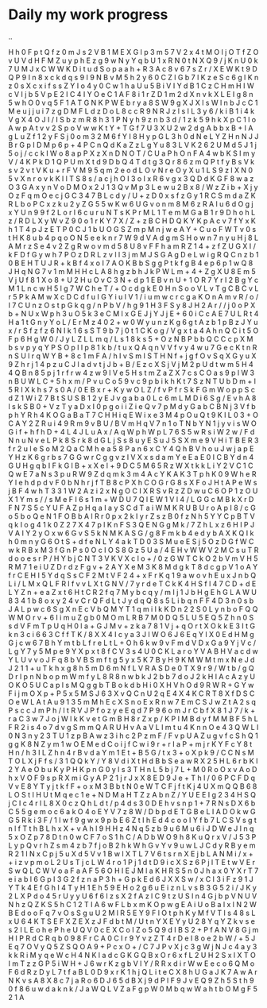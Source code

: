 # Daily my work progress
..

H
h
0
F
p
t
Q
f
z
0
m
J
s
2
V
B
1
M
E
X
G
l
p
3
m
5
7
V
2
x
4
t
M
O
l
j
O
T
f
Z
O
v
U
V
d
H
F
M
Z
u
y
p
h
E
z
g
9
w
N
y
Y
q
b
U
1
x
R
N
0
t
N
X
Q
9
/
j
K
n
U
0
k
7
U
M
J
x
C
W
W
K
D
i
t
u
d
S
o
p
a
a
h
+
R
3
A
c
8
v
6
7
s
Z
r
/
X
E
W
K
t
9
D
Q
P
9
I
n
8
x
c
k
d
q
s
9
I
9
N
B
v
M
5
h
2
y
6
0
C
Z
l
G
b
7
l
K
z
e
S
c
6
g
l
K
n
z
0
s
X
c
x
i
f
s
s
Z
Y
I
o
4
y
0
C
w
1
h
a
U
u
5
B
i
V
I
Y
d
B
1
C
z
C
H
m
H
I
W
c
V
I
j
b
5
V
p
E
2
I
C
4
I
Y
O
e
C
1
A
F
8
i
1
r
Z
D
1
m
2
d
X
n
v
k
X
L
E
I
g
8
n
5
w
h
O
0
v
q
5
F
1
A
T
G
N
K
P
W
E
b
r
y
a
8
S
W
9
g
X
J
X
l
s
W
l
n
b
J
c
C
1
M
e
u
j
j
u
i
7
z
g
D
M
F
L
d
z
D
o
L
8
c
c
R
9
N
R
J
z
l
s
I
L
3
y
6
/
k
i
B
1
i
4
k
V
g
X
4
O
J
I
/
I
S
b
z
m
R
8
h
3
1
P
N
y
h
9
z
n
b
3
d
/
1
z
k
5
9
h
k
X
p
C
1
l
o
A
w
p
A
t
v
v
2
S
p
o
V
w
w
K
t
Y
+
T
G
f
7
U
3
X
U
2
w
2
d
g
A
b
b
x
B
+
I
A
g
L
u
Z
f
1
2
y
F
S
j
0
o
m
3
2
M
6
f
Y
I
8
H
y
p
G
L
3
h
0
d
N
e
L
Y
Z
H
n
N
J
J
B
r
G
p
I
D
M
p
6
p
+
4
P
C
n
Q
d
K
a
Z
z
L
g
Y
u
8
3
L
V
K
2
6
2
U
M
d
5
J
1
j
5
o
j
/
c
c
k
I
W
o
8
a
p
P
X
z
X
n
D
N
O
T
/
C
U
a
P
h
O
n
F
A
4
w
b
K
S
I
m
y
V
/
4
K
P
k
D
1
Q
P
U
m
X
t
d
9
D
b
Q
4
T
d
t
g
3
Q
r
8
6
z
m
Q
P
t
f
y
B
s
V
k
s
v
2
v
t
V
K
u
+
r
F
V
M
9
5
q
m
2
e
o
d
L
O
v
N
r
e
O
y
X
u
1
L
S
9
z
l
X
N
0
5
v
X
n
r
o
v
k
K
l
l
T
S
8
s
/
a
c
j
h
O
I
3
o
I
x
R
6
v
g
x
3
Q
D
d
K
G
F
8
w
a
z
O
3
G
A
x
y
n
V
o
D
M
O
x
2
J
1
3
Q
v
M
p
3
L
e
w
u
2
B
x
8
/
W
z
Z
i
b
+
X
j
y
O
z
F
q
m
O
e
c
j
G
C
3
4
7
B
L
c
d
y
/
U
+
z
D
0
x
s
f
z
G
y
1
R
C
S
m
d
a
Z
K
R
L
b
o
P
C
x
z
k
u
2
y
Z
G
5
5
w
K
w
6
U
G
v
o
n
m
8
M
6
z
R
A
l
u
6
d
O
g
j
x
Y
U
n
9
9
f
2
L
o
r
l
6
c
u
r
u
N
T
s
K
P
r
M
L
1
T
e
m
M
G
a
B
1
r
9
D
h
o
h
L
z
/
R
D
L
X
y
W
v
Z
9
0
o
1
r
K
Y
7
X
/
Z
+
z
B
C
H
D
Q
K
Y
K
p
A
c
v
7
f
Y
x
K
h
1
T
4
p
J
z
E
T
P
0
C
J
1
b
U
O
G
S
Z
m
p
M
n
j
w
e
A
Y
+
C
u
o
F
W
T
v
0
s
t
H
K
8
u
b
4
p
q
o
O
N
5
e
e
k
n
r
7
W
9
d
V
A
d
g
m
S
H
o
w
n
7
n
y
u
H
j
8
L
A
M
r
z
S
e
4
v
2
Z
g
R
w
o
v
m
d
5
8
U
8
v
F
F
h
a
m
R
Z
1
4
+
z
f
Z
U
G
X
I
/
k
F
D
f
G
y
w
h
7
P
O
z
D
R
L
z
v
l
l
3
j
m
M
J
S
G
A
g
D
e
L
w
i
g
R
Q
C
n
z
b
1
0
B
E
H
T
U
J
R
+
k
B
f
4
x
o
I
7
A
O
K
B
b
S
g
g
P
t
k
f
g
B
4
e
p
6
p
1
w
Q
8
J
H
q
N
G
7
v
1
m
M
H
H
c
L
A
8
h
g
z
b
h
J
k
P
W
L
m
+
4
+
Z
g
X
U
8
E
m
5
V
j
U
f
8
1
X
o
8
+
U
2
H
u
O
v
C
3
N
+
d
p
1
E
B
v
n
U
+
1
O
R
7
Y
r
I
2
B
g
Y
c
M
1
L
n
c
w
H
5
l
g
7
W
C
h
e
T
/
+
O
c
d
g
k
E
0
H
n
S
o
o
V
L
v
T
g
C
B
C
v
L
r
5
P
k
A
M
w
X
c
D
C
d
f
u
I
G
Y
i
u
l
V
1
/
i
u
m
w
c
r
c
g
a
K
O
n
A
m
v
R
/
o
/
I
7
C
U
n
z
O
s
t
p
G
k
q
g
/
n
P
b
V
/
h
g
9
1
H
3
F
S
y
8
J
H
2
A
r
/
/
j
0
o
P
X
b
+
N
U
x
W
p
h
3
u
O
5
k
3
e
C
M
l
x
G
E
J
j
Y
J
j
E
+
6
0
i
C
c
A
E
7
U
L
R
t
4
H
a
1
t
G
n
y
Y
o
L
/
E
r
M
z
4
0
2
+
w
0
W
y
u
n
z
K
g
6
g
t
A
z
b
1
p
B
z
J
Y
u
x
/
r
S
f
z
f
z
6
N
I
k
1
6
s
S
T
9
b
7
j
0
t
1
C
K
o
g
/
V
g
x
t
a
4
A
h
n
Q
C
i
t
5
O
F
p
6
H
g
W
0
/
J
y
L
Z
L
L
m
q
/
L
s
1
8
k
s
5
+
O
z
N
B
P
b
b
Q
C
C
c
p
X
M
b
s
v
p
y
q
Y
P
S
O
p
l
l
p
8
1
k
b
/
t
u
x
Q
A
q
n
V
V
f
v
y
4
w
u
7
G
e
c
K
t
n
R
n
S
U
l
r
q
W
Y
B
+
8
c
1
m
F
A
/
h
I
v
S
m
I
S
T
H
N
f
+
j
g
f
O
v
S
q
X
G
y
u
X
9
Z
h
r
j
1
4
p
z
u
C
J
l
a
d
v
t
j
J
b
+
B
/
E
z
c
X
S
j
V
j
M
2
p
U
d
t
w
m
5
H
4
4
Q
B
n
8
5
p
j
1
r
f
r
w
4
z
w
9
l
V
e
5
H
s
t
m
Z
a
Z
X
7
c
s
C
O
a
s
9
p
l
W
3
n
B
U
W
L
C
+
5
h
x
m
/
P
v
u
C
o
5
9
v
c
9
p
b
i
k
h
K
t
7
S
z
N
T
U
b
D
m
+
l
5
R
I
X
k
h
s
7
s
0
A
/
0
E
B
x
r
+
K
y
w
O
L
Z
/
f
v
P
f
r
S
k
F
G
m
W
o
p
p
S
c
d
Z
1
W
i
Z
7
B
t
S
U
S
B
1
2
y
E
J
v
g
a
b
a
0
L
c
6
m
L
M
D
i
6
S
g
/
E
v
h
A
8
l
s
k
S
B
0
+
V
z
T
y
a
D
x
I
0
p
g
o
i
i
Z
i
e
Q
v
7
p
M
d
y
G
a
b
C
B
N
j
3
V
f
b
p
h
Y
R
h
4
K
O
G
a
B
a
T
7
C
H
H
i
q
E
W
i
x
e
3
M
4
p
O
u
Q
t
9
K
l
L
0
3
+
O
C
A
Y
2
Z
R
u
i
4
9
R
m
9
v
B
U
/
B
V
m
H
q
V
7
n
1
o
T
N
b
Y
N
1
j
y
v
i
s
W
O
G
i
f
+
h
f
h
D
+
4
L
4
J
L
u
A
x
/
A
q
W
p
h
W
p
L
7
6
S
5
w
R
s
i
W
2
w
/
F
d
N
n
u
N
v
e
L
P
k
8
S
r
k
8
d
G
L
j
S
s
8
u
y
E
S
u
J
5
S
X
m
e
9
V
H
i
T
B
E
R
3
f
r
2
u
l
e
S
o
M
2
Q
a
C
M
h
e
a
5
8
P
a
n
6
x
C
Y
4
Q
h
B
V
h
o
u
J
w
j
a
p
E
Y
H
z
K
6
g
r
b
s
7
G
G
w
r
C
g
g
v
z
l
V
X
x
s
d
a
m
Y
e
E
a
E
0
I
C
B
Y
d
n
4
G
U
H
g
q
b
I
F
k
G
l
B
+
x
X
e
l
+
9
D
C
5
M
6
5
R
z
W
X
t
k
k
L
i
Y
2
V
C
1
C
Q
w
E
7
a
N
s
3
p
u
R
W
9
Z
d
q
m
k
3
m
4
A
c
Y
K
A
K
3
T
p
h
K
0
9
W
h
e
R
Y
l
e
h
d
p
d
v
F
0
b
N
h
r
j
f
T
B
8
c
P
X
h
C
O
G
r
G
8
s
X
F
o
J
H
t
A
P
e
W
s
j
B
F
4
w
h
T
3
3
1
W
2
A
z
i
2
x
N
g
O
C
I
X
R
S
v
R
z
Z
D
w
u
C
6
O
P
1
z
O
U
X
1
Y
m
s
/
/
s
M
e
F
I
6
s
1
m
+
W
D
U
7
Q
l
E
W
1
V
l
4
/
L
G
G
c
M
B
k
X
r
D
F
N
7
S
5
c
Y
U
F
A
Z
p
H
q
a
I
a
y
S
C
d
T
a
i
W
M
K
R
U
B
U
r
o
A
p
I
8
/
c
G
o
5
b
o
Q
e
N
1
F
O
B
b
A
l
R
r
0
p
x
2
k
I
y
r
Z
s
z
B
0
f
z
N
h
5
Y
Y
C
p
B
T
V
q
k
I
o
g
4
1
k
0
Z
2
7
X
4
7
p
l
K
n
F
S
3
Q
E
N
G
g
M
k
/
7
Z
h
L
x
z
6
H
I
P
J
V
A
I
Y
2
y
O
x
w
6
G
v
S
5
k
N
M
K
A
S
G
/
g
8
F
m
k
b
4
e
d
y
b
A
X
K
Q
I
k
h
0
m
n
y
G
6
O
t
S
+
d
f
e
N
L
Y
4
a
k
T
D
0
3
S
M
u
e
E
S
j
5
O
z
D
G
f
W
C
w
k
R
B
x
M
3
f
G
n
P
s
0
O
c
I
O
S
8
G
z
5
U
a
/
4
E
H
v
W
W
V
2
M
C
s
u
T
R
d
o
o
e
s
r
P
/
H
Y
b
j
C
N
T
3
V
K
V
X
c
l
o
+
/
0
z
G
W
T
C
k
O
2
b
V
m
V
H
5
R
M
7
1
e
i
U
Z
D
r
d
z
F
g
v
+
2
A
Y
X
e
M
3
K
8
M
d
g
k
T
8
d
c
g
p
V
1
o
A
Y
f
r
C
E
H
I
5
Y
d
q
S
s
C
F
2
M
t
V
F
2
4
+
x
F
r
K
q
1
9
a
w
o
v
h
E
u
x
J
n
b
Q
L
i
/
L
M
x
Q
L
F
R
l
f
v
v
L
X
t
G
N
V
/
7
y
r
d
e
T
C
k
K
4
H
S
f
l
4
7
C
D
+
d
E
L
Y
Z
n
+
e
a
Z
x
t
6
H
t
C
R
2
f
q
7
M
y
b
c
q
y
/
m
I
j
1
J
b
H
g
E
h
G
L
A
W
U
8
3
4
1
b
8
o
x
y
2
4
v
C
r
Q
F
d
L
t
J
y
d
q
Q
8
s
5
L
i
b
q
n
F
F
4
D
3
n
0
s
b
J
A
L
p
w
c
6
S
g
X
n
E
c
V
b
Q
M
Y
T
1
q
m
i
l
k
K
D
n
2
2
S
0
L
y
n
b
o
F
Q
Q
W
M
O
r
v
+
6
I
i
m
u
Z
g
b
0
M
O
m
L
R
B
7
M
0
D
Q
5
L
U
5
E
Q
5
Z
h
n
0
S
s
d
V
F
m
T
p
U
q
H
0
l
a
+
G
J
M
v
+
z
k
a
7
8
1
V
j
+
q
O
r
t
X
O
k
k
E
3
I
t
G
k
n
3
c
i
6
6
3
C
f
f
T
K
/
8
X
X
4
I
c
y
a
3
J
l
W
O
6
J
6
E
q
Y
l
X
0
E
d
H
M
g
G
j
c
w
6
7
B
h
Y
m
t
b
L
f
r
e
L
t
L
+
O
h
6
k
w
9
v
F
m
d
V
D
x
G
a
9
Y
j
V
c
/
L
g
Y
7
y
5
M
p
e
9
Y
X
p
x
t
8
f
C
V
3
s
4
U
0
C
K
L
a
r
o
Y
V
A
B
H
V
a
c
d
w
Y
L
U
v
v
o
J
F
q
8
b
V
B
S
m
f
t
g
5
y
x
5
K
7
B
y
H
9
K
M
W
M
t
m
x
N
e
J
d
J
2
1
1
+
u
T
k
h
x
g
8
h
5
m
D
6
m
N
f
L
V
R
A
S
D
e
0
T
X
9
r
9
/
W
t
b
/
g
Q
D
r
l
p
n
N
b
o
p
m
W
m
f
y
L
8
R
8
n
w
b
k
J
2
b
b
7
d
o
J
2
k
H
l
A
c
A
z
y
U
O
K
O
5
U
C
a
p
l
s
M
Q
g
g
b
T
B
o
k
d
b
H
i
0
X
H
V
h
O
d
9
R
W
R
+
G
Y
w
F
i
j
m
O
X
p
+
P
5
x
5
M
S
J
6
3
X
v
Q
C
n
U
2
q
E
4
X
4
K
C
R
T
8
X
f
D
S
C
O
e
W
L
A
t
A
u
9
1
3
5
m
M
h
E
c
X
S
n
o
E
x
R
n
w
7
E
m
C
S
J
w
Z
t
A
2
s
q
P
s
c
c
J
m
P
h
/
l
t
R
V
J
P
f
o
z
y
e
E
q
d
7
P
9
6
o
m
J
r
C
b
f
X
8
1
J
7
/
k
+
r
a
C
3
w
7
J
o
j
W
l
k
K
v
e
t
G
m
B
H
8
r
Z
x
p
/
K
P
I
M
B
d
y
f
M
M
B
F
5
h
L
F
R
2
i
s
4
o
7
d
v
g
S
m
m
Q
A
R
U
H
v
A
a
V
L
I
m
t
u
4
K
n
n
O
e
4
3
Q
W
L
I
0
N
3
n
y
2
3
T
U
1
z
p
B
A
w
z
3
i
h
c
2
P
z
m
F
/
F
v
p
U
A
Z
u
g
v
f
c
S
h
Q
1
g
g
K
8
N
Z
y
m
1
w
O
E
M
e
d
C
o
i
j
f
C
w
i
9
r
+
r
I
a
P
+
m
j
r
K
Y
F
c
Y
8
t
H
n
/
h
3
I
L
Z
h
n
4
r
B
v
d
a
Y
m
1
E
t
+
B
5
G
/
t
x
3
+
o
X
p
k
9
/
C
C
N
s
M
T
O
L
X
j
F
f
s
/
3
1
Q
Q
k
Y
/
Y
8
V
d
i
X
t
H
d
B
b
S
e
a
w
R
X
2
5
H
L
6
r
b
K
l
2
Y
A
e
O
b
u
K
y
P
H
K
p
n
G
0
y
l
s
3
T
H
n
L
5
b
j
7
L
+
M
0
R
o
O
x
v
A
o
D
h
x
V
O
F
9
s
p
R
X
m
i
G
y
A
P
2
1
j
r
J
x
X
8
E
D
9
J
e
+
T
h
l
/
0
6
P
C
F
D
q
V
v
E
8
Y
T
y
j
t
k
f
F
+
o
x
M
3
B
b
t
N
0
e
W
T
C
F
j
f
t
K
j
4
U
X
m
Q
Q
B
6
8
L
O
S
t
I
H
U
t
M
q
e
c
1
e
+
N
D
M
a
H
T
Z
z
A
b
n
Z
/
Y
U
E
E
I
g
2
3
4
H
S
Q
j
C
I
c
4
r
l
L
8
X
0
c
z
Q
h
L
d
t
/
p
4
d
s
3
0
D
E
h
v
s
n
p
1
+
7
R
N
s
D
X
6
b
C
5
5
g
e
m
o
c
6
a
k
O
4
o
E
Y
V
7
z
8
W
/
D
b
p
d
E
T
G
B
e
L
I
A
D
O
k
w
G
G
5
R
k
i
3
F
/
1
l
w
f
9
g
w
x
9
p
b
E
6
Z
t
I
h
E
d
4
c
o
o
I
Y
f
b
7
L
C
S
V
s
g
t
n
l
f
T
t
h
B
L
h
x
X
+
v
A
h
l
9
H
H
z
4
N
q
5
z
b
9
u
6
M
u
6
i
J
D
W
e
J
l
n
q
5
x
O
Z
p
7
8
D
t
n
0
w
C
F
7
o
S
1
h
C
/
A
D
b
W
O
9
h
8
K
u
Q
r
x
V
/
J
5
3
P
L
y
p
Q
v
r
h
Z
s
m
4
z
b
7
f
j
o
B
2
h
k
W
h
G
v
Y
v
9
u
w
L
J
C
d
y
R
B
y
e
m
R
2
1
l
N
x
C
p
j
5
u
X
d
5
V
v
1
B
w
l
X
T
L
7
V
6
t
s
r
n
X
E
j
b
L
A
N
M
i
/
x
+
+
i
z
v
p
m
o
L
2
U
s
T
j
c
L
W
4
r
o
1
P
j
1
d
t
D
9
i
c
X
S
z
6
P
j
l
T
E
t
w
V
E
r
S
w
Q
L
C
W
V
o
a
F
a
A
F
5
6
O
H
l
E
J
M
l
a
K
H
R
S
5
n
0
J
h
a
x
0
Y
X
r
T
7
e
i
a
b
l
6
G
p
I
3
G
2
f
z
n
a
P
3
h
+
G
p
k
E
d
6
J
X
X
S
w
/
x
C
I
3
i
F
z
9
1
J
Y
T
k
4
E
f
G
h
I
4
T
y
H
1
E
h
5
9
E
H
o
2
g
6
u
E
i
z
n
L
v
s
B
3
G
5
2
i
/
J
K
y
2
L
X
P
d
o
4
5
r
U
y
y
U
6
f
6
l
z
s
X
2
f
A
z
l
C
9
t
z
U
S
l
n
4
G
j
b
p
V
N
U
V
N
h
z
Q
Z
K
S
5
h
C
1
2
T
I
A
6
w
F
L
b
x
m
K
O
p
w
g
E
A
i
U
o
B
a
l
x
l
N
2
W
B
E
d
o
o
F
q
7
v
O
s
S
g
u
U
2
M
l
R
5
E
Y
9
F
l
O
t
p
h
K
y
M
f
V
T
l
s
4
8
s
L
x
U
6
4
K
T
S
E
F
X
Z
E
X
z
J
F
d
b
t
M
/
U
t
n
Y
X
E
Y
y
U
2
8
Y
q
Y
Z
k
v
s
e
s
2
I
L
E
o
h
e
P
h
e
U
Q
V
0
c
E
X
C
o
I
Z
o
5
Q
9
d
I
B
S
2
+
P
f
A
N
V
8
G
j
m
H
I
P
R
d
C
R
q
b
0
9
8
F
r
C
A
0
C
I
r
9
Y
v
z
Z
T
4
r
D
e
I
8
o
e
2
b
W
/
+
5
J
E
q
7
O
V
y
Q
5
Z
S
Q
O
A
9
+
P
c
x
O
+
/
C
7
J
P
v
X
j
c
3
g
W
j
N
J
c
4
a
y
3
k
k
R
i
M
y
q
e
W
c
H
4
N
K
l
a
d
c
G
K
G
Q
B
x
O
r
6
x
f
L
2
U
H
2
S
x
l
X
T
O
I
m
T
z
z
G
P
5
i
W
H
+
J
6
w
r
K
z
g
b
V
l
Y
/
R
R
x
d
i
r
W
w
E
e
c
o
6
Q
M
o
F
6
d
R
z
D
y
L
7
t
f
a
B
L
0
D
9
x
r
K
1
h
j
Q
L
i
t
e
C
X
8
h
U
G
a
J
K
7
A
w
A
r
N
K
v
s
A
8
X
8
c
7
j
a
R
o
6
D
J
6
5
d
B
X
j
9
d
P
l
F
9
J
v
E
Q
9
Z
h
5
S
t
h
9
0
f
8
6
u
w
d
a
k
n
k
/
J
a
W
Q
L
V
Z
a
F
g
p
W
0
M
b
q
w
W
a
h
t
b
O
M
g
F
5
2
1
A
